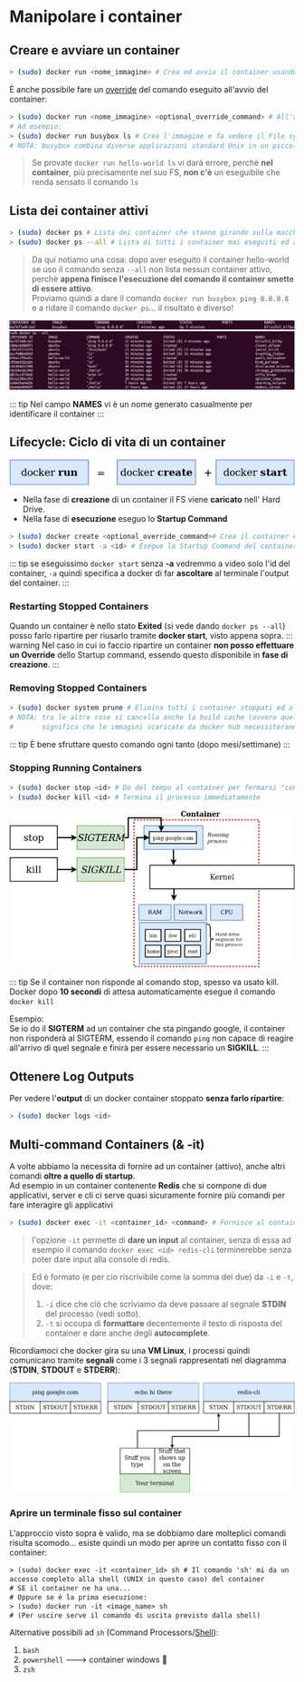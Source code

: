 # Manipolare i container

## Creare e avviare un container
``` bash
> (sudo) docker run <nome_immagine> # Crea ed avvia il container usando l'immagine
```
È anche possibile fare un [override](https://it.wikipedia.org/wiki/Override) del comando eseguito all'avvio del container:
``` bash
> (sudo) docker run <nome_immagine> <optional_override_command> # All'avvio non uso il comando specificato nell'immagine
# Ad esempio:
> (sudo) docker run busybox ls # Crea l'immagine e fa vedere il File system del container
# NOTA: busybox combina diverse applicazioni standard Unix in un piccolo eseguibile
```
> Se provate `docker run hello-world ls` vi darà errore, perchè **nel container**, più precisamente nel suo FS, **non c'è** un eseguibile che renda sensato il comando `ls`

## Lista dei container attivi
``` bash
> (sudo) docker ps # Lista dei container che stanno girando sulla macchina
> (sudo) docker ps --all # Lista di tutti i container mai eseguiti ed anche in esecuzione
```
> Da qui notiamo una cosa: dopo aver eseguito il container hello-world se uso il comando senza `--all` non lista nessun container attivo, perchè **appena finisce l'esecuzione del comando il container smette di essere attivo**.<br>
Proviamo quindi a dare il comando `docker run busybox ping 8.8.8.8` e a ridare il comando `docker ps`... il risultato è diverso!

![screenshot01](./assets/screenshot-01.png)
![screenshot02](./assets/screenshot-02.png)

::: tip
Nel campo **NAMES** vi è un nome generato casualmente per identificare il container
:::

## Lifecycle: Ciclo di vita di un container

![docker-diagrams-09](./assets/docker-diagrams-09.png)

- Nella fase di **creazione** di un container il FS viene **caricato** nell' Hard Drive.
- Nella fase di **esecuzione** eseguo lo **Startup Command**
``` bash
> (sudo) docker create <optional_override_command># Crea il container e soprattutto ne stampa a video l'id
> (sudo) docker start -a <id> # Esegue lo Startup Command del container
```
::: tip
se eseguissimo `docker start` senza **-a** vedremmo a video solo l'id del container, `-a` quindi specifica a docker di far **ascoltare** al terminale l'output del container.
:::

### Restarting Stopped Containers
Quando un container è nello stato **Exited** (si vede dando `docker ps --all`) posso farlo ripartire per riusarlo tramite **docker start**, visto appena sopra.
::: warning
Nel caso in cui io faccio ripartire un container **non posso effettuare un Override** dello Startup command, essendo questo disponibile in **fase di creazione**.
:::

### Removing Stopped Containers
``` bash
> (sudo) docker system prune # Elimina tutti i container stoppati ed altre cose (l'avviso prima della conferma del comando è già dettagliata)
# NOTA: tra le altre cose si cancella anche la build cache (ovvero quella che chiamavo imageCache)
#       significa che le immagini scaricate da docker hub necessiteranno un altro download
```
::: tip
È bene sfruttare questo comando ogni tanto (dopo mesi/settimane)
:::

### Stopping Running Containers
``` bash
> (sudo) docker stop <id> # Do del tempo al container per fermarsi "con le buone"
> (sudo) docker kill <id> # Termina il processo immediatamente
```

![docker-diagrams-11](./assets/docker-diagrams-11.png)

::: tip
Se il container non risponde al comando stop, spesso va usato kill.<br>
Docker dopo **10 secondi** di attesa automaticamente esegue il comando `docker kill`

Esempio:<br>
Se io do il **SIGTERM** ad un container che sta pingando google, il container non risponderà al SIGTERM, essendo il comando `ping` non capace di reagire all'arrivo di quel segnale e finirà per essere necessario un **SIGKILL**.
:::

## Ottenere Log Outputs
Per vedere l'**output** di un docker container stoppato **senza farlo ripartire**:
``` bash
> (sudo) docker logs <id>
```

## Multi-command Containers (& -it)
A volte abbiamo la necessita di fornire ad un container (attivo), anche altri comandi **oltre a quello di startup**.<br>
Ad esempio in un container contenente **Redis** che si compone di due applicativi, server e cli ci serve quasi sicuramente fornire più comandi per fare interagire gli applicativi
``` bash
> (sudo) docker exec -it <container_id> <command> # Fornisce al container un comando da eseguire
```
> l'opzione `-it` permette di **dare un input** al container, senza di essa ad esempio il comando `docker exec <id> redis-cli` terminerebbe senza poter dare input alla console di redis.

> Ed è formato (e per cio riscrivibile come la somma dei due) da `-i` e `-t`, dove:
> 1. `-i` dice che ciò che scriviamo da deve passare al segnale **STDIN** del processo (vedi sotto).
> 2. `-t` si occupa di **formattare** decentemente il testo di risposta del container e dare anche degli **autocomplete**.

Ricordiamoci che docker gira su una **VM Linux**, i processi quindi comunicano tramite **segnali** come i 3 segnali rappresentati nel diagramma (**STDIN**, **STDOUT** e **STDERR**):

![docker-diagrams-12](./assets/docker-diagrams-12.png)

### Aprire un terminale fisso sul container
L'approccio visto sopra è valido, ma se dobbiamo dare molteplici comandi risulta scomodo... esiste quindi un modo per aprire un contatto fisso con il container:
``` bash{3}
> (sudo) docker exec -it <container_id> sh # Il comando 'sh' mi da un accesso completo alla shell (UNIX in questo caso) del container
# SE il container ne ha una...
# Oppure se è la prima esecuzione:
> (sudo) docker run -it <image_name> sh
# (Per uscire serve il comando di uscita previsto dalla shell)
```
Alternative possibili ad `sh` (Command Processors/[Shell](https://it.wikipedia.org/wiki/Shell_(informatica))):
1. `bash`
2. `powershell` ---> container windows :nauseated_face:
3. `zsh`
